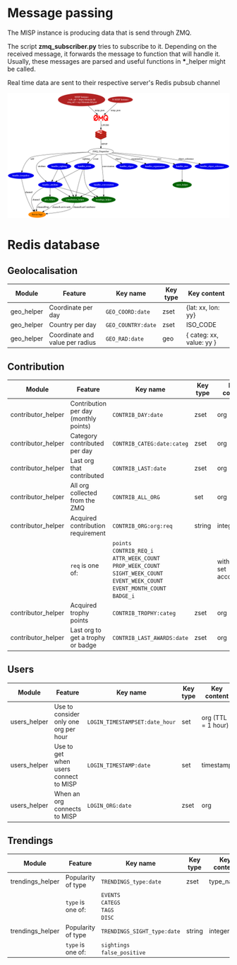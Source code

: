 # Message passing

The MISP instance is producing data that is send through ZMQ.

The script __zmq_subscriber.py__ tries to subscribe to it. Depending on the received message, it forwards the message to function that will handle it. Usually, these messages are parsed and useful functions in __*__\_helper might be called.

Real time data are sent to their respective server's Redis pubsub channel

![Message passing](./doc/message_passing.png "Message passing")

# Redis database

## Geolocalisation

| Module              | Feature                               | Key name                           | Key type | Key content              |
|---------------------|---------------------------------------|------------------------------------|----------|--------------------------|
| geo_helper          | Coordinate per day                    | ```GEO_COORD:date```               | zset     |{lat: xx, lon: yy}        |
| geo_helper          | Country per day                       | ```GEO_COUNTRY:date```             | zset     |ISO_CODE                  |
| geo_helper          | Coordinate and value per radius       | ```GEO_RAD:date```                 | geo      | { categ: xx, value: yy } |

## Contribution

| Module              | Feature                               | Key name                           | Key type | Key content              |
|---------------------|---------------------------------------|------------------------------------|----------|--------------------------|
| contributor_helper  | Contribution per day (monthly points) | ```CONTRIB_DAY:date```             | zset     | org                      |
| contributor_helper  | Category contributed per day          | ```CONTRIB_CATEG:date:categ```     | zset     | org                      |
| contributor_helper  | Last org that contributed             | ```CONTRIB_LAST:date```            | zset     | org                      |
| contributor_helper  | All org collected from the ZMQ        | ```CONTRIB_ALL_ORG```              | set      | org                      |
| contributor_helper  | Acquired contribution requirement     | ```CONTRIB_ORG:org:req```<br/>     | string   | integer                  |
|                     | ```req``` is one of:                  | ```points``` <br/> ```CONTRIB_REQ_i``` <br/> ```ATTR_WEEK_COUNT``` <br/> ```PROP_WEEK_COUNT``` <br/> ```SIGHT_WEEK_COUNT``` <br/> ```EVENT_WEEK_COUNT``` <br/> ```EVENT_MONTH_COUNT``` <br/> ```BADGE_i``` <br/>                                                                                              |          | with TTL set accordingly |
| contributor_helper  | Acquired trophy points                | ```CONTRIB_TROPHY:categ```         | zset     | org                      |
| contributor_helper  | Last org to get a trophy or badge     | ```CONTRIB_LAST_AWARDS:date```     | zset     | org                      |

## Users

| Module              | Feature                               | Key name                           | Key type | Key content              |
|---------------------|---------------------------------------|------------------------------------|----------|--------------------------|
| users_helper        | Use to consider only one org per hour | ```LOGIN_TIMESTAMPSET:date_hour``` | set      | org (TTL = 1 hour)       |
| users_helper        | Use to get when users connect to MISP | ```LOGIN_TIMESTAMP:date```         | set      | timestamp                |
| users_helper        | When an org connects to MISP          | ```LOGIN_ORG:date```               | zset     | org                      |

## Trendings
| Module              | Feature                               | Key name                           | Key type | Key content              |
|---------------------|---------------------------------------|------------------------------------|----------|--------------------------|
| trendings_helper    | Popularity of type                    | ```TRENDINGS_type:date```          | zset     | type_name                |
|                     | ```type``` is one of:                 | ```EVENTS``` <br/> ```CATEGS``` <br/> ```TAGS``` <br/> ```DISC``` <br/>                                                                                              |          |                          |
| trendings_helper    | Popularity of type                    | ```TRENDINGS_SIGHT_type:date```    | string   | integer                  |
|                     | ```type``` is one of:                 | ```sightings``` <br/> ```false_positive```|   |                          ||
